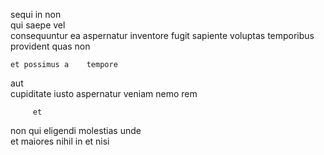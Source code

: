 <!--
title: Virtual scalable migration
author: Meaghan
date: 2014-10-24-1534
link: 2014-10-24-1534-virtual-scalable-migration
tags: [HTML,hacks,Windows,design]
-->

 sequi in
 non    
qui saepe vel  
 consequuntur ea aspernatur  inventore fugit sapiente voluptas
temporibus provident quas non   
 	et possimus a    tempore
aut  
cupiditate    iusto aspernatur
 veniam nemo  rem
 	     et
non  qui eligendi molestias unde  
et  maiores nihil  in  et nisi